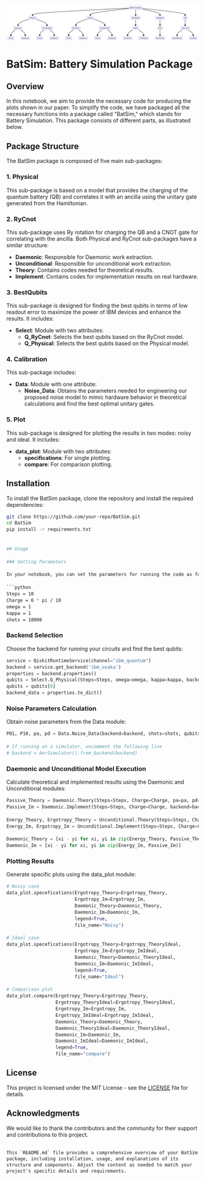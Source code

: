 ![BatSim Package Overview](BatSim_Package_Overview.png)


# BatSim: Battery Simulation Package

## Overview

In this notebook, we aim to provide the necessary code for producing the plots shown in our paper. To simplify the code, we have packaged all the necessary functions into a package called "BatSim," which stands for Battery Simulation. This package consists of different parts, as illustrated below.

## Package Structure

The BatSim package is composed of five main sub-packages:

### 1. Physical
This sub-package is based on a model that provides the charging of the quantum battery (QB) and correlates it with an ancilla using the unitary gate generated from the Hamiltonian.

### 2. RyCnot
This sub-package uses Ry rotation for charging the QB and a CNOT gate for correlating with the ancilla. Both Physical and RyCnot sub-packages have a similar structure:
- **Daemonic**: Responsible for Daemonic work extraction.
- **Unconditional**: Responsible for unconditional work extraction.
- **Theory**: Contains codes needed for theoretical results.
- **Implement**: Contains codes for implementation results on real hardware.

### 3. BestQubits
This sub-package is designed for finding the best qubits in terms of low readout error to maximize the power of IBM devices and enhance the results. It includes:
- **Select**: Module with two attributes:
  - **Q_RyCnot**: Selects the best qubits based on the RyCnot model.
  - **Q_Physical**: Selects the best qubits based on the Physical model.

### 4. Calibration
This sub-package includes:
- **Data**: Module with one attribute:
  - **Noise_Data**: Obtains the parameters needed for engineering our proposed noise model to mimic hardware behavior in theoretical calculations and find the best optimal unitary gates.

### 5. Plot
This sub-package is designed for plotting the results in two modes: noisy and ideal. It includes:
- **data_plot**: Module with two attributes:
  - **specifications**: For single plotting.
  - **compare**: For comparison plotting.

## Installation

To install the BatSim package, clone the repository and install the required dependencies:

```bash
git clone https://github.com/your-repo/BatSim.git
cd BatSim
pip install -r requirements.txt


## Usage

### Setting Parameters

In your notebook, you can set the parameters for running the code as follows:

```python
Steps = 10
Charge = 6 * pi / 10
omega = 1
kappa = 1
shots = 10000
```

### Backend Selection

Choose the backend for running your circuits and find the best qubits:

```python
service = QiskitRuntimeService(channel="ibm_quantum")
backend = service.get_backend('ibm_osaka')
properties = backend.properties()
qubits = Select.Q_Physical(Steps=Steps, omega=omega, kappa=kappa, backend=backend)
qubits = qubits[0]
backend_data = properties.to_dict()
```

### Noise Parameters Calculation

Obtain noise parameters from the Data module:

```python
P01, P10, pa, pd = Data.Noise_Data(backend=backend, shots=shots, qubits=qubits, simulator=True)

# If running on a simulator, uncomment the following line
# backend = AerSimulator().from_backend(backend)
```

### Daemonic and Unconditional Model Execution

Calculate theoretical and implemented results using the Daemonic and Unconditional modules:

```python
Passive_Theory = Daemonic.Theory(Steps=Steps, Charge=Charge, pa=pa, pd=pd, P01=P01, P10=P10)
Passive_Im = Daemonic.Implement(Steps=Steps, Charge=Charge, backend=backend, shots=shots, qubits=qubits)

Energy_Theory, Ergotropy_Theory = Unconditional.Theory(Steps=Steps, Charge=Charge, pa=pa, pd=pd)
Energy_Im, Ergotropy_Im = Unconditional.Implement(Steps=Steps, Charge=Charge, backend=backend, shots=shots, qubits=qubits)

Daemonic_Theory = [xi - yi for xi, yi in zip(Energy_Theory, Passive_Theory)]
Daemonic_Im = [xi - yi for xi, yi in zip(Energy_Im, Passive_Im)]
```

### Plotting Results

Generate specific plots using the data_plot module:

```python
# Noisy case
data_plot.specefications(Ergotropy_Theory=Ergotropy_Theory, 
                         Ergotropy_Im=Ergotropy_Im, 
                         Daemonic_Theory=Daemonic_Theory, 
                         Daemonic_Im=Daemonic_Im, 
                         legend=True, 
                         file_name="Noisy")

# Ideal case
data_plot.specefications(Ergotropy_Theory=Ergotropy_TheoryIdeal, 
                         Ergotropy_Im=Ergotropy_ImIdeal, 
                         Daemonic_Theory=Daemonic_TheoryIdeal, 
                         Daemonic_Im=Daemonic_ImIdeal, 
                         legend=True, 
                         file_name="Ideal")

# Comparison plot
data_plot.compare(Ergotropy_Theory=Ergotropy_Theory, 
                  Ergotropy_TheoryIdeal=Ergotropy_TheoryIdeal, 
                  Ergotropy_Im=Ergotropy_Im, 
                  Ergotropy_ImIdeal=Ergotropy_ImIdeal,
                  Daemonic_Theory=Daemonic_Theory,  
                  Daemonic_TheoryIdeal=Daemonic_TheoryIdeal, 
                  Daemonic_Im=Daemonic_Im, 
                  Daemonic_ImIdeal=Daemonic_ImIdeal, 
                  legend=True, 
                  file_name="compare")
```

## License

This project is licensed under the MIT License - see the [LICENSE](LICENSE) file for details.

## Acknowledgments

We would like to thank the contributors and the community for their support and contributions to this project.

```

This `README.md` file provides a comprehensive overview of your BatSim package, including installation, usage, and explanations of its structure and components. Adjust the content as needed to match your project's specific details and requirements.
